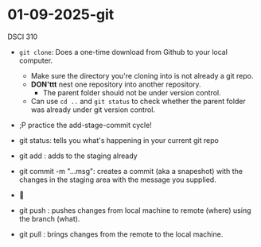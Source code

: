 # 01-09-2025-git
DSCI 310

- `git clone`: Does a one-time download from Github to your local computer.
    - Make sure the directory you're cloning into is not already a git repo.
    - **DON'ttt** nest one repository into another repository.
        - The parent folder should not be under version control.
    - Can use `cd ..` and `git status` to check whether the parent folder was already under git version control.

- ;P practice the add-stage-commit cycle!

- git status: tells you what's happening in your current git repo
- git add <file>: adds <file> to the staging already
- git commit -m "...msg": creates a commit (aka a snapeshot) with the changes in the staging area with the message you supplied.
- 🫨
- git push <where> <what>: pushes changes from local machine to remote (where) using the branch (what).
- git pull <where> <what>: brings changes from the remote to the local machine.
